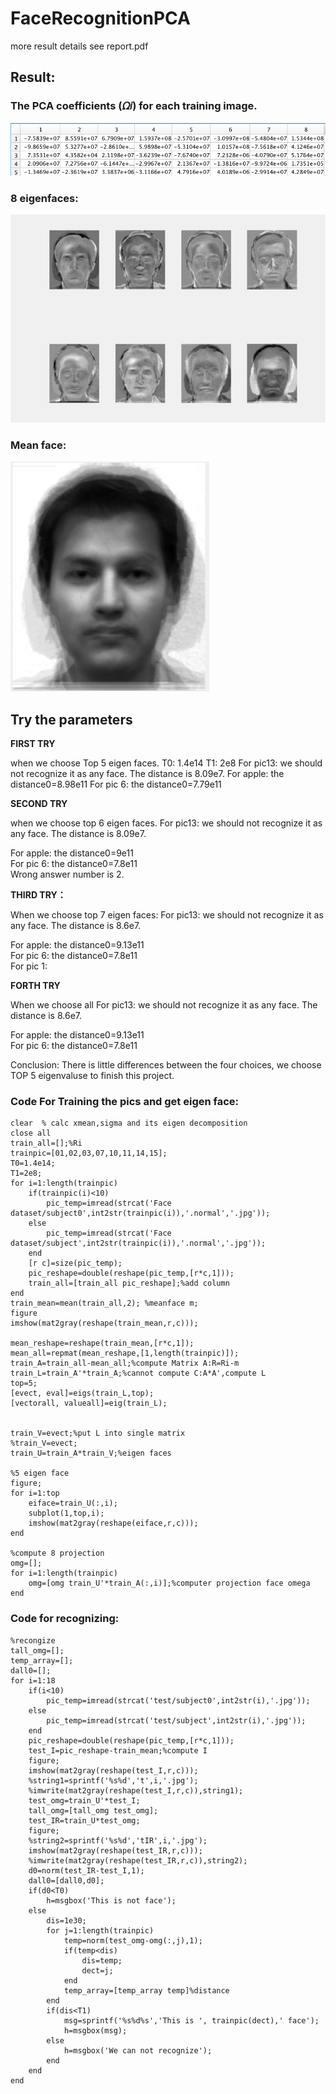 # FaceRecognitionPCA
more result details see report.pdf

## Result:
### The PCA coefficients (𝛺𝑖) for each training image.
![](repo_img/Picture1.png)
### 8 eigenfaces:
![](repo_img/Picture2.png)
### Mean face:
![](repo_img/Picture3.png)

## Try the parameters
**FIRST TRY**  

when we choose Top 5 eigen faces.
T0: 1.4e14 						T1: 2e8
For pic13: we should not recognize it as any face. The distance is 8.09e7.
For apple: the distance0=8.98e11
For pic 6: the distance0=7.79e11

**SECOND TRY**  

when we choose top 6 eigen faces.
For pic13: we should not recognize it as any face. The distance is 8.09e7.

For apple: the distance0=9e11  
For pic 6: the distance0=7.8e11  
Wrong answer number is 2.

**THIRD TRY：**  

When we choose top 7 eigen faces:
For pic13: we should not recognize it as any face. The distance is 8.6e7.

For apple: the distance0=9.13e11  
For pic 6: the distance0=7.8e11  
For pic 1:

**FORTH TRY**  

When we choose all
For pic13: we should not recognize it as any face. The distance is 8.6e7.

For apple: the distance0=9.13e11   
For pic 6: the distance0=7.8e11  

Conclusion: There is little differences between the four choices, we choose TOP 5 eigenvaluse to finish this project.


### Code For Training the pics and get eigen face:
```
clear  % calc xmean,sigma and its eigen decomposition  
close all
train_all=[];%Ri
trainpic=[01,02,03,07,10,11,14,15];
T0=1.4e14;
T1=2e8;
for i=1:length(trainpic)
    if(trainpic(i)<10)
        pic_temp=imread(strcat('Face dataset/subject0',int2str(trainpic(i)),'.normal','.jpg'));
    else
        pic_temp=imread(strcat('Face dataset/subject',int2str(trainpic(i)),'.normal','.jpg'));
    end
    [r c]=size(pic_temp);
    pic_reshape=double(reshape(pic_temp,[r*c,1]));
    train_all=[train_all pic_reshape];%add column
end
train_mean=mean(train_all,2); %meanface m;
figure
imshow(mat2gray(reshape(train_mean,r,c)));

mean_reshape=reshape(train_mean,[r*c,1]);
mean_all=repmat(mean_reshape,[1,length(trainpic)]);
train_A=train_all-mean_all;%compute Matrix A:R=Ri-m
train_L=train_A'*train_A;%cannot compute C:A*A',compute L
top=5;
[evect, eval]=eigs(train_L,top);
[vectorall, valueall]=eig(train_L);


train_V=evect;%put L into single matrix
%train_V=evect;
train_U=train_A*train_V;%eigen faces

%5 eigen face
figure;
for i=1:top
    eiface=train_U(:,i);
    subplot(1,top,i);
    imshow(mat2gray(reshape(eiface,r,c)));
end

%compute 8 projection
omg=[];
for i=1:length(trainpic)
    omg=[omg train_U'*train_A(:,i)];%computer projection face omega
end
```

### Code for recognizing:
```
%recongize
tall_omg=[];
temp_array=[];
dall0=[];
for i=1:18
    if(i<10)
        pic_temp=imread(strcat('test/subject0',int2str(i),'.jpg'));
    else
        pic_temp=imread(strcat('test/subject',int2str(i),'.jpg'));
    end
    pic_reshape=double(reshape(pic_temp,[r*c,1]));
    test_I=pic_reshape-train_mean;%compute I
    figure;
    imshow(mat2gray(reshape(test_I,r,c)));
    %string1=sprintf('%s%d','t',i,'.jpg');
    %imwrite(mat2gray(reshape(test_I,r,c)),string1);
    test_omg=train_U'*test_I;
    tall_omg=[tall_omg test_omg];
    test_IR=train_U*test_omg;
    figure;
    %string2=sprintf('%s%d','tIR',i,'.jpg');
    imshow(mat2gray(reshape(test_IR,r,c)));
    %imwrite(mat2gray(reshape(test_IR,r,c)),string2);
    d0=norm(test_IR-test_I,1);
    dall0=[dall0,d0];
    if(d0<T0)
        h=msgbox('This is not face');
    else
        dis=1e30;
        for j=1:length(trainpic)
            temp=norm(test_omg-omg(:,j),1);
            if(temp<dis)
                dis=temp;
                dect=j;
            end
            temp_array=[temp_array temp]%distance
        end
        if(dis<T1)
            msg=sprintf('%s%d%s','This is ', trainpic(dect),' face');
            h=msgbox(msg);
        else
            h=msgbox('We can not recognize');
        end
    end
end
```
